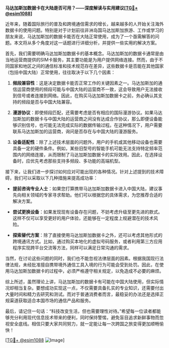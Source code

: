 **马达加斯加数据卡在大陆是否可用？——深度解读与实用建议[[TG💪+ @esim1088](https://t.me/s/esim1088)]**

近年来，随着国际旅行的普及和跨境通信需求的增长，越来越多的人开始关注海外数据卡的使用问题。特别是对于计划前往非洲岛国马达加斯加旅游、工作或学习的朋友来说，马达加斯加的数据卡能否在大陆正常使用，成为了一个亟需解答的问题。本文将从多个角度对这一话题进行详细分析，并提供一些实用的解决方案。

首先，我们需要明确马达加斯加数据卡的基本概念。马达加斯加的数据卡通常是由当地运营商提供的SIM卡服务，其主要功能是为用户提供网络连接。然而，由于不同国家和地区之间的通信标准和技术规范存在差异，这些数据卡是否能在其他国家（包括中国大陆）正常使用，往往取决于以下几个因素：

1. **频段兼容性**：这是决定数据卡能否正常工作的关键因素之一。马达加斯加的通信运营商使用的频段可能与中国大陆的运营商不一致，这会导致用户无法接收到信号或者连接到网络。因此，在购买马达加斯加数据卡之前，务必确认其支持的频段是否与中国大陆兼容。

2. **漫游协议**：即使频段匹配，还需要考虑是否有相应的国际漫游协议。如果马达加斯加的数据卡与中国大陆的运营商之间没有达成合作协议，那么即便设备能够识别信号，也可能无法完成实际的数据传输过程。在这种情况下，用户需要联系马达加斯加的运营商，询问是否存在与中国大陆的漫游服务。

3. **设备适配性**：除了上述技术层面的问题外，用户的手机或其他移动设备也需要具备一定的硬件条件。例如，某些旧型号的智能手机可能无法支持特定频率范围内的网络连接，从而限制了马达加斯加数据卡的实际效用。因此，在选择设备时，应优先考虑那些支持多频段、多功能的高端机型。

接下来，让我们进一步探讨如何应对可能出现的各种情况。针对上述提到的技术障碍，我们可以采取以下几种措施来提高成功率：

- **提前咨询专业人士**：如果您打算携带马达加斯加数据卡进入中国大陆，建议事先向相关领域的专家寻求帮助。他们可以根据您的具体需求，为您推荐合适的解决方案。
  
- **尝试更换设备**：如果发现现有设备存在问题，不妨考虑升级至更先进的款式。这样不仅可以享受更好的用户体验，还能够在一定程度上规避潜在的技术风险。

- **探索替代方案**：除了直接使用马达加斯加数据卡之外，还可以考虑其他形式的跨境通讯方式。比如，通过购买本地化的虚拟号码服务，或者利用第三方应用程序实现跨平台交流等方法，同样可以满足日常沟通的需求。

当然，在讨论这些问题的同时，我们也不能忽视法律层面的因素。根据我国现行法律法规，未经批准擅自携带境外通信工具入境的行为可能会受到处罚。因此，在使用马达加斯加数据卡的过程中，必须严格遵守相关规定，以免造成不必要的麻烦。

综上所述，虽然理论上讲，马达加斯加的数据卡有可能在中国大陆使用，但实际情况却相当复杂。要想成功实现这一点，不仅需要具备扎实的专业知识，还需要付出大量时间和精力去研究和测试。而对于普通消费者而言，最稳妥的办法还是选择正规渠道获取适合本国市场的通信产品和服务。

最后，请记住一句话：“科技改变生活，但也需要理性对待。”希望每一位读者都能够充分利用现代信息技术带来的便利，同时保持警惕，避免盲目追求新鲜事物而忽视安全底线。相信只要大家共同努力，就一定能让每一次跨国之旅变得更加顺畅愉快！

[[TG💪+ @esim1088](https://t.me/s/esim1088) ![Image](https://i.postimg.cc/4NQfJmqS/Snipaste-2025-05-13-00-14-12.png)]
